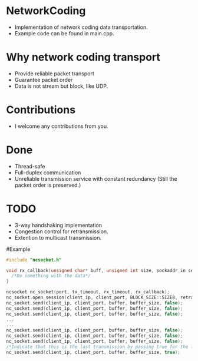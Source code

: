 # NetworkCoding
  - Implementation of network coding data transportation.
  - Example code can be found in main.cpp.

# Why network coding transport
  - Provide reliable packet transport 
  - Guarantee packet order
  - Data is not stream but block, like UDP.

# Contributions
  - I welcome any contributions from you.

# Done
  - Thread-safe
  - Full-duplex communication
  - Unreliable transmission service with constant redundancy (Still the packet order is preserved.)

# TODO
  - 3-way handshaking implementation
  - Congestion control for retransmission.
  - Extention to multicast transmission.

#Example
```C++
#include "ncsocket.h"

void rx_callback(unsigned char* buff, unsigned int size, sockaddr_in sender){
  /*Do something with the data*/
}

ncsocket nc_socket(port, tx_timeout, rx_timeout, rx_callback);
nc_socket.open_session(client_ip, client_port, BLOCK_SIZE::SIZE8, retransmission_interval);
nc_socket.send(client_ip, client_port, buffer, buffer_size, false);
nc_socket.send(client_ip, client_port, buffer, buffer_size, false);
nc_socket.send(client_ip, client_port, buffer, buffer_size, false);
...
...
nc_socket.send(client_ip, client_port, buffer, buffer_size, false);
nc_socket.send(client_ip, client_port, buffer, buffer_size, false);
nc_socket.send(client_ip, client_port, buffer, buffer_size, false);
/*Indicate that this is the last transmission by passing true for the last parameter*/
nc_socket.send(client_ip, client_port, buffer, buffer_size, true);
```
